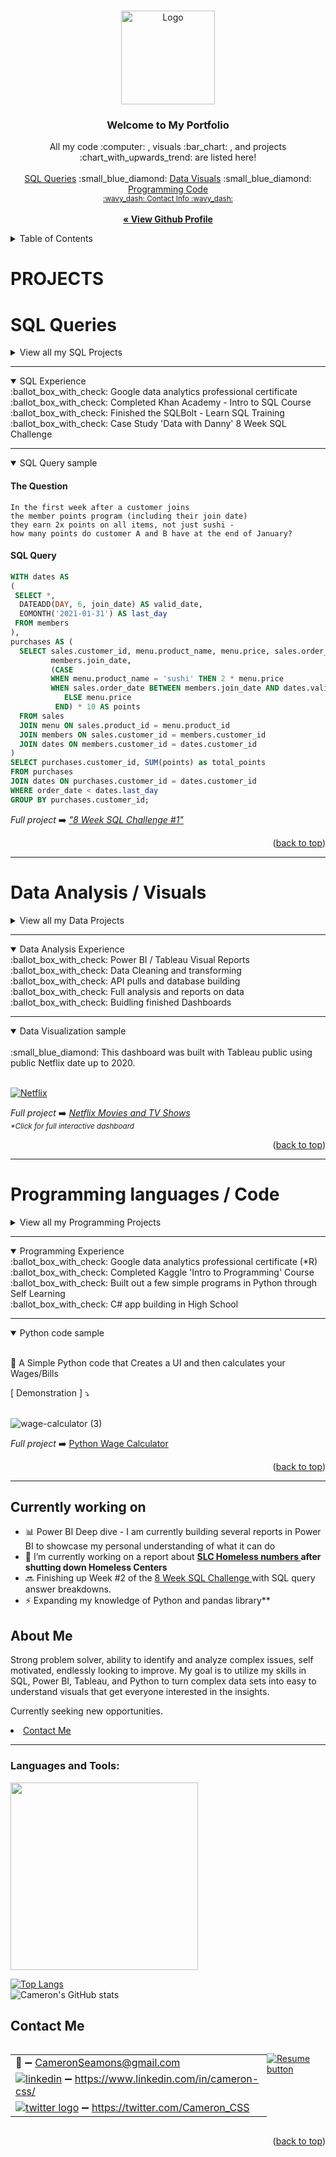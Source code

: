 <a name="readme-top"></a>

<br />
<div align="center">
    <img src="https://avatars.githubusercontent.com/u/121735588?v=4" alt="Logo" width="150" height="150">

  <h3 align="center">Welcome to My Portfolio</h3>

  <p align="center">
    All my code :computer: , visuals :bar_chart: , and projects :chart_with_upwards_trend: are listed here!
    <br />
    <br />
    <a href="#SQL-Queries" target="_blank">SQL Queries</a>
    :small_blue_diamond:
    <a href="#Data-Analysis" target="_blank">Data Visuals</a>
    :small_blue_diamond:
    <a href="#Programming" target="_blank">Programming Code</a>
    <br>
    <sub><a href="#Contact">:wavy_dash: Contact Info :wavy_dash:</a></sub>
<br>
    <br>
     <a href="https://github.com/CameronCSS"><strong>« View Github Profile</strong></a>
  </p>
</div>


<!-- TABLE OF CONTENTS -->
<details>
  <summary>Table of Contents</summary>
    <ul>
    <li><a href="#SQL-Queries">SQL Queries</a></li>
    <ul><li>SQL Experience</li></ul>
    <ul><li>SQL Query Sample</li></ul>
    <br>
    <li><a href="#Data-Analysis">Data Analysis / Visuals</a></li>
    <ul><li>Analysis Experience</li></ul>
    <ul><li>Data Visualization sample</li></ul>
    <br>
    <li><a href="#Programming">Programming languages / Code</a></li>
    <ul><li>Programming Experience</li></ul>
    <ul><li>Python code sample</li></ul>
    <br>
    <li><a href="#Currently-working-on">Currently working on</a></li>
    <li><a href="#About">About Me</a></li>
    <li><a href="#Contact">Contact</a></li>
    <li><a href="#Contact">Resume</a></li>
    </ul>
</details>


# PROJECTS
<a name="SQL-Queries"></a>
# SQL Queries
	
<details>
<summary>View all my SQL Projects</summary>
<a href="https://github.com/CameronCSS/SQL-Queries/tree/main/8%20Week%20SQL%20Challenge%20%23%201" target="new">8 Week SQL Challenge # 1</a>
<br>
:arrow_right_hook: - Explored complex queries to clean data, compute customer figures, and organize data in unusual ways.
<br>
<br>
<a href="https://github.com/CameronCSS/SQL-Queries/tree/main/Khan%20Academy%20Advanced%20SQL" target="new">Khan Academy Advanced SQL</a>
<br>
:arrow_right_hook: - Expand SQL knowledge about combining tables with JOINs and using multiple queries at once.
<br>
<br>
<a href="https://github.com/CameronCSS/SQL-Queries/tree/main/SQLbolt%20-%20SQL%20lessons" target="new">SQLbolt - SQL lessons</a>
<br>
:arrow_right_hook: - Refreshed foundational understanding of SQL and discovered context variations among SQL-powered platforms.
<br>

</details>

----

<details open>
<summary> SQL Experience</summary>
:ballot_box_with_check: Google data analytics professional certificate
 <br> :ballot_box_with_check: Completed Khan Academy - Intro to SQL Course
 <br> :ballot_box_with_check: Finished the SQLBolt - Learn SQL Training
 <br> :ballot_box_with_check: Case Study 'Data with Danny' 8 Week SQL Challenge
</details>

----

<details open> 
<summary>SQL Query sample</summary>

#### The Question
```
In the first week after a customer joins 
the member points program (including their join date) 
they earn 2x points on all items, not just sushi - 
how many points do customer A and B have at the end of January?
```

#### SQL Query
```sql
WITH dates AS 
(
 SELECT *, 
  DATEADD(DAY, 6, join_date) AS valid_date, 
  EOMONTH('2021-01-31') AS last_day
 FROM members
),
purchases AS (
  SELECT sales.customer_id, menu.product_name, menu.price, sales.order_date,
         members.join_date,
         (CASE
         WHEN menu.product_name = 'sushi' THEN 2 * menu.price
         WHEN sales.order_date BETWEEN members.join_date AND dates.valid_date THEN menu.price * 2
            ELSE menu.price
          END) * 10 AS points
  FROM sales
  JOIN menu ON sales.product_id = menu.product_id
  JOIN members ON sales.customer_id = members.customer_id
  JOIN dates ON members.customer_id = dates.customer_id
)
SELECT purchases.customer_id, SUM(points) as total_points
FROM purchases
JOIN dates ON purchases.customer_id = dates.customer_id
WHERE order_date < dates.last_day
GROUP BY purchases.customer_id;
```
_Full project_ :arrow_right:
<a href="https://github.com/CameronCSS/SQL-Queries/tree/main/8%20Week%20SQL%20Challenge%20%23%201" target="new">_"8 Week SQL Challenge #1"_</a>
</details>

<p align="right">(<a href="#readme-top">back to top</a>)</p>

----
<a name="Data-Analysis"></a>
# Data Analysis / Visuals

<details>
<summary>View all my Data Projects</summary>
<a href="https://github.com/CameronCSS/Data-Analysis/tree/main/Power-BI-Dashboards" target="new">Power BI Dashboards</a>
<br>
:arrow_right_hook: - Collection of my Power BI projects/dashboards with detailed analysis and visually appealing data.
<br>
<br>
<a href="https://cameroncss.github.io/Data-Analysis/Netflix/index.html" target="new">Netflix Movies and TV Shows</a>
<br>
:arrow_right_hook: - Built out multiple sheets to display on a single visual, and created an interactive dashboard.
<br>	
<br>	
<a href="https://github.com/CameronCSS/Data-Analysis/tree/main/Sales%20Performance%20Review" target="new">Sales Performance Review</a>
<br>
:arrow_right_hook: - Used Power BI to clean and organize data to present to upper management about previous years sales performance.
<br>	
<br>
<a href="https://github.com/CameronCSS/Data-Analysis/tree/main/SLC%20civilian%20complaints" target="new">SLC civilian complaints</a>
  <br>
:arrow_right_hook: - Utilized API calls to gather data from public sources. Built a local DB to use in Power BI to uncover valuable insights.
  <br>
</details>

----

<details open>
<summary> Data Analysis Experience</summary>
:ballot_box_with_check: Power BI / Tableau Visual Reports
<br> :ballot_box_with_check: Data Cleaning and transforming
<br> :ballot_box_with_check: API pulls and database building
<br> :ballot_box_with_check: Full analysis and reports on data
<br> :ballot_box_with_check: Buidling finished Dashboards
</details>

----

<details open>
<summary>Data Visualization sample</summary>
	<br>
  :small_blue_diamond: This dashboard was built with Tableau public using public Netflix date up to 2020.
    <br>
    <br>
    
[![Netflix](https://user-images.githubusercontent.com/121735588/215313601-be1ab656-af52-49a0-86a4-2b1a42910aec.png)](https://cameroncss.github.io/Data-Analysis/Netflix/index.html)



_Full project_ :arrow_right: <a href="https://cameroncss.github.io/Data-Analysis/Netflix/index.html" target="new">_Netflix Movies and TV Shows_</a>
   <br>
        <sub>_*Click for full interactive dashboard_</sub>
    <br>
</details>
	
<p align="right">(<a href="#readme-top">back to top</a>)</p>
    
----
 <a name="Programming"></a>  
# Programming languages / Code

<details>
<summary>View all my Programming Projects</summary>
<a href="https://github.com/CameronCSS/Programming-Languages/tree/main/Python%20Wage%20Calculator" target="new">Python Wage Calculator</a>

:arrow_right_hook: - Learned the power of Pandas and PyQt5 libraries. Also learned the importance of notating code for Bug fixing in the future.
</details>

----

<details open>
<summary> Programming Experience</summary>
:ballot_box_with_check: Google data analytics professional certificate (*R) 
<br> :ballot_box_with_check: Completed Kaggle 'Intro to Programming' Course
<br> :ballot_box_with_check: Built out a few simple programs in Python through Self Learning
<br> :ballot_box_with_check: C# app building in High School
</details>

----
	
<details open>
<br>
<summary>Python code sample</summary>

:small_blue_diamond: A Simple Python code that Creates a UI and then calculates your Wages/Bills

[ Demonstration ] :arrow_heading_down:
 <br>
 <br>


![wage-calculator (3)](https://user-images.githubusercontent.com/121735588/211175350-f105e7f0-e049-4288-925c-4c9c8fa92d97.gif)


_Full project_ :arrow_right: <a href="https://github.com/CameronCSS/Programming-Languages/tree/main/Python%20Wage%20Calculator" target="new">Python Wage Calculator</a>

</details>

<p align="right">(<a href="#readme-top">back to top</a>)</p>
    
  -------

<a name="Currently-working-on"></a>
## Currently working on

- 📊 Power BI Deep dive - I am currently building several reports in Power BI to showcase my personal understanding of what it can do
- 📝 I’m currently working on a report about <a href = "https://github.com/CameronCSS/Data-Analysis/tree/main/SLC%20Homless%20Data"> **SLC Homeless numbers </a> after shutting down Homeless Centers**
- :soon: Finishing up Week #2 of the <a href ="https://github.com/CameronCSS/SQL-Projects/tree/main/8%20Week%20SQL%20Challenge%20%23%201"> 8 Week SQL Challenge </a> with SQL query answer breakdowns.
- ⚡ Expanding my knowledge of Python and pandas library**
  
<a name="About"></a>  
## About Me

Strong problem solver, ability to identify and analyze complex issues, self motivated, endlessly looking to improve. My goal is to utilize my skills in SQL, Power BI, Tableau, and Python to turn complex data sets into easy to understand visuals that get everyone interested in the insights.

Currently seeking new opportunities. <li><a href="#Contact">Contact Me</a></li>

----

<h3 align="left">Languages and Tools:</h3>

<img src="https://user-images.githubusercontent.com/121735588/215948404-4d1bd4c2-0758-46bf-bc08-52e78f0b4bc8.PNG" width="300">

[![Top Langs](https://github-readme-stats.vercel.app/api/top-langs/?username=CameronCSS&layout=compact&theme=transparent&langs_count=6)](https://cameroncss.github.io/)
<br>
![Cameron's GitHub stats](https://github-readme-stats.vercel.app/api?username=CameronCSS&show_icons=true&theme=transparent&hide=issues,contribs)

<a name="Contact"></a> 
## Contact Me

<div style="display: flex;">
  <table style="flex: 1;">
  
||
| --- |
| :e-mail: :heavy_minus_sign: CameronSeamons@gmail.com |
| <a href="https://www.linkedin.com/in/cameron-css/">![linkedin](https://user-images.githubusercontent.com/121735588/215363352-ad51a5e1-0de8-48be-8ceb-28c610e5d34d.png)</a> :heavy_minus_sign: https://www.linkedin.com/in/cameron-css/|
| <a href="https://twitter.com/Cameron_CSS">![twitter logo](https://user-images.githubusercontent.com/121735588/215363444-e4b080b6-e122-49cb-8b41-601dab6e10eb.png)</a> :heavy_minus_sign: https://twitter.com/Cameron_CSS |

  </table>
  <p style="margin-left: auto;">
    <a href="https://drive.google.com/file/d/19vkbf2HjEpXpxndWYa4A6Dyt6gsnGv73/view?usp=sharing" target="_blank" rel="noopener noreferrer">
      <img src="https://user-images.githubusercontent.com/121735588/215364205-abdfc0ac-53db-4733-8d43-b57c1bafb802.png" alt="Resume button">
    </a>
  </p>
</div>


<p align="right">(<a href="#readme-top">back to top</a>)</p>
